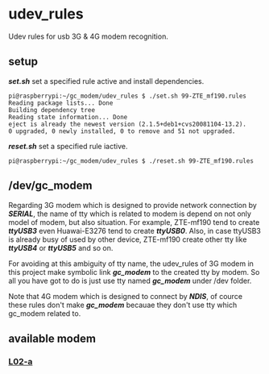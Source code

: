 # udev_rules
Udev rules for usb 3G & 4G modem recognition.

## setup
***set.sh*** set a specified rule active and install dependencies.
```
pi@raspberrypi:~/gc_modem/udev_rules $ ./set.sh 99-ZTE_mf190.rules 
Reading package lists... Done
Building dependency tree       
Reading state information... Done
eject is already the newest version (2.1.5+deb1+cvs20081104-13.2).
0 upgraded, 0 newly installed, 0 to remove and 51 not upgraded.
```

***reset.sh*** set a specified rule iactive.
```
pi@raspberrypi:~/gc_modem/udev_rules $ ./reset.sh 99-ZTE_mf190.rules 
```

## /dev/gc_modem
Regarding 3G modem which is designed to provide network connection by ***SERIAL***, the name of tty which is related to modem is depend on not only model of modem, but also situation. For example, ZTE-mf190 tend to create ***ttyUSB3*** even Huawai-E3276 tend to create ***ttyUSB0***. Also, in case ttyUSB3 is already busy of used by other device, ZTE-mf190 create other tty like ***ttyUSB4*** or ***ttyUSB5*** and so on.

For avoiding at this ambiguity of tty name, the udev_rules of 3G modem in this project make symbolic link ***gc_modem*** to the created tty by modem. So all you have got to do is just use tty named ***gc_modem*** under /dev folder.

Note that 4G modem which is designed to connect by ***NDIS***, of cource these rules don't make ***gc_modem*** becauae they don't use tty which gc_modem related to.

## available modem

### [L02-a](https://amzn.to/2QxxlkF)
